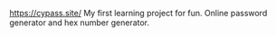 https://cypass.site/
My first learning project for fun.
Online password generator and hex number generator.